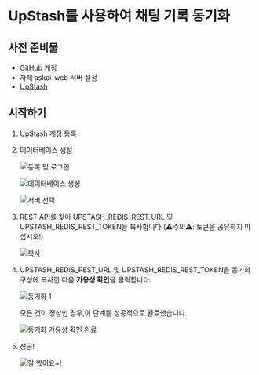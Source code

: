 # UpStash를 사용하여 채팅 기록 동기화
## 사전 준비물
- GitHub 계정
- 자체 askai-web 서버 설정
- [UpStash](https://upstash.com)

## 시작하기
1. UpStash 계정 등록
2. 데이터베이스 생성

    ![등록 및 로그인](./images/upstash-1.png)

    ![데이터베이스 생성](./images/upstash-2.png)

    ![서버 선택](./images/upstash-3.png)

3. REST API를 찾아 UPSTASH_REDIS_REST_URL 및 UPSTASH_REDIS_REST_TOKEN을 복사합니다 (⚠주의⚠: 토큰을 공유하지 마십시오!)

   ![복사](./images/upstash-4.png)

4. UPSTASH_REDIS_REST_URL 및 UPSTASH_REDIS_REST_TOKEN을 동기화 구성에 복사한 다음 **가용성 확인**을 클릭합니다.

    ![동기화 1](./images/upstash-5.png)

    모든 것이 정상인 경우,이 단계를 성공적으로 완료했습니다.

    ![동기화 가용성 확인 완료](./images/upstash-6.png)

5. 성공!

   ![잘 했어요~!](./images/upstash-7.png)